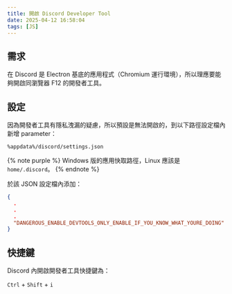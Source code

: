 ```yaml
---
title: 開啟 Discord Developer Tool
date: 2025-04-12 16:58:04
tags: [JS]
---
```


## 需求

在 Discord 是 Electron 基底的應用程式（Chromium 運行環境），所以理應要能夠開啟同瀏覽器 F12 的開發者工具。

## 設定

因為開發者工具有隱私洩漏的疑慮，所以預設是無法開啟的，到以下路徑設定檔內新增 parameter：

`%appdata%/discord/settings.json`

{% note purple %}
Windows 版的應用快取路徑，Linux 應該是 `home/.discord`。
{% endnote %}

於該 JSON 設定檔內添加：

```json setting.json
{
  .
  .
  .
  "DANGEROUS_ENABLE_DEVTOOLS_ONLY_ENABLE_IF_YOU_KNOW_WHAT_YOURE_DOING": true
}
```

## 快捷鍵

Discord 內開啟開發者工具快捷鍵為：

`Ctrl` + `Shift` + `i`
